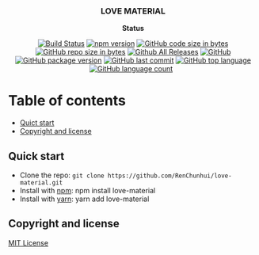 <h3 align="center">LOVE MATERIAL</h3>

<p align="center"><strong>Status</strong></p>

<p align="center">
  <a href="https://github.com/RenChunhui/love-material"><img src="https://travis-ci.org/RenChunhui/love-material.svg" alt="Build Status"></a>
  <a href="https://github.com/RenChunhui/love-material"><img src="https://img.shields.io/npm/v/love-material.svg" alt="npm version"></a>
  <a href="https://github.com/RenChunhui/love-material"><img src="https://img.shields.io/github/languages/code-size/renchunhui/love-material.svg" alt="GitHub code size in bytes"></a>
  <a href="https://github.com/RenChunhui/love-material"><img src="https://img.shields.io/github/repo-size/renchunhui/love-material.svg" alt="GitHub repo size in bytes"></a>
  <a href="https://github.com/RenChunhui/love-material"><img src="https://img.shields.io/github/downloads/renchunhui/love-material/total.svg" alt="Github All Releases"></a>
  <a href="https://github.com/RenChunhui/love-material"><img src="https://img.shields.io/github/license/renchunhui/love-material.svg" alt="GitHub"></a>
  <a href="https://github.com/RenChunhui/love-material"><img src="https://img.shields.io/github/package-json/v/renchunhui/love-material.svg" alt="GitHub package version"></a>
  <a href="https://github.com/RenChunhui/love-material"><img src="https://img.shields.io/github/last-commit/renchunhui/love-material.svg" alt="GitHub last commit"></a>
  <a href="https://github.com/RenChunhui/love-material"><img src="https://img.shields.io/github/languages/top/renchunhui/love-material.svg" alt="GitHub top language"></a>
  <a href="https://github.com/RenChunhui/love-material"><img src="https://img.shields.io/github/languages/count/renchunhui/love-material.svg" alt="GitHub language count"></a>
  <a href="https://github.com/RenChunhui/love-material"><img src="" alt=""></a>
  <a href="https://github.com/RenChunhui/love-material"><img src="" alt=""></a>
</p>

# Table of contents

- [Quict start](#quick-start)
- [Copyright and license](#copyright-and-license)

## Quick start
- Clone the repo: `git clone https://github.com/RenChunhui/love-material.git`
- Install with [npm](https://www.npmjs.com/): npm install love-material
- Install with [yarn](https://yarnpkg.com/): yarn add love-material

## Copyright and license
[MIT License](LICENSE)
